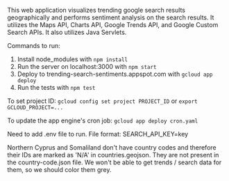 This web application visualizes trending google search results geographically and performs sentiment analysis on the search results. It utilizes the Maps API, Charts API, Google Trends API, and Google Custom Search APIs. It also utilizes Java Servlets.

Commands to run:
1. Install node_modules with
`npm install`
2. Run the server on localhost:3000 with
`npm start`
3. Deploy to trending-search-sentiments.appspot.com with
`gcloud app deploy`
4. Run the tests with
`npm test`

To set project ID: 
`gcloud config set project PROJECT_ID` or `export GCLOUD_PROJECT=...`

To update the app engine's cron job:
`gcloud app deploy cron.yaml`

Need to add .env file to run. File format:
SEARCH_API_KEY=key

Northern Cyprus and Somaliland don't have country codes and therefore their IDs are marked as 'N/A' in countries.geojson. They are not present in the country-code.json file.
We won't be able to get trends / search data for them, so we should color them grey.